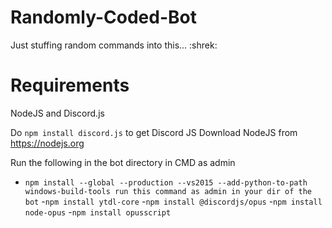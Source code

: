 # Randomly-Coded-Bot

Just stuffing random commands into this... :shrek:

# Requirements

NodeJS and Discord.js

Do `npm install discord.js` to get Discord JS
Download NodeJS from https://nodejs.org

Run the following in the bot directory in CMD as admin
- `npm install --global --production --vs2015 --add-python-to-path windows-build-tools run this command as admin in your dir of the bot`
-`npm install ytdl-core`
-`npm install @discordjs/opus`
-`npm install node-opus`
-`npm install opusscript`